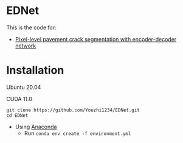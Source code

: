 # EDNet
This is the code for:
 - [Pixel-level pavement crack segmentation with encoder-decoder network](https://www.sciencedirect.com/science/article/abs/pii/S0263224121008538)
# Installation
Ubuntu 20.04

CUDA 11.0
```Shell
git clone https://github.com/Youzhi1234/EDNet.git
cd EDNet
```
- Using [Anaconda](https://www.anaconda.com/distribution/)
  - Run `conda env create -f environment.yml`
